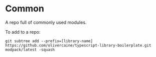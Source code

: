 # Common

A repo full of commonly used modules.

To add to a repo:

`git subtree add --prefix=[library-name] https://github.com/olivercaine/typescript-library-boilerplate.git modpack/latest -squash`
